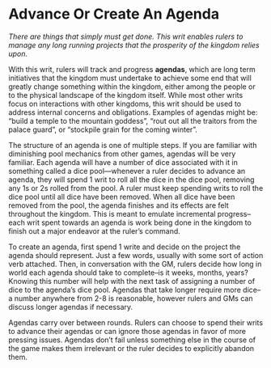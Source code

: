 # Advance Or Create An Agenda

*There are things that simply must get done. This writ enables rulers to manage any long running projects that the prosperity of the kingdom relies upon.* 

With this writ, rulers will track and progress **agendas**, which are long term initiatives that the kingdom must undertake to achieve some end that will greatly change something within the kingdom, either among the people or to the physical landscape of the kingdom itself.  While most other writs focus on interactions with other kingdoms, this writ should be used to address internal concerns and obligations. Examples of agendas might be: “build a temple to the mountain goddess”, “rout out all the traitors from the palace guard”, or “stockpile grain for the coming winter”. 

The structure of an agenda is one of multiple steps. If you are familiar with diminishing pool mechanics from other games, agendas will be very familiar. Each agenda will have a number of dice associated with it in something called a dice pool—whenever a ruler decides to advance an agenda, they will spend 1 writ to roll all the dice in the dice pool, removing any 1s or 2s rolled from the pool. A ruler must keep spending writs to roll the dice pool until all dice have been removed. When all dice have been removed from the pool, the agenda finishes and its effects are felt throughout the kingdom. This is meant to emulate incremental progress–each writ spent towards an agenda is work being done in the kingdom to finish out a major endeavor at the ruler’s command.

To create an agenda, first spend 1 write and decide on the project the agenda should represent. Just a few words, usually with some sort of action verb attached. Then, in conversation with the GM, rulers decide how long in world each agenda should take to complete–is it weeks, months, years? Knowing this number will help with the next task of assigning a number of dice to the agenda’s dice pool. Agendas that take longer require more dice– a number anywhere from 2-8 is reasonable, however rulers and GMs can discuss longer agendas if necessary.

Agendas carry over between rounds. Rulers can choose to spend their writs to advance their agendas or can ignore those agendas in favor of more pressing issues. Agendas don’t fail unless something else in the course of the game makes them irrelevant or the ruler decides to explicitly abandon them.
